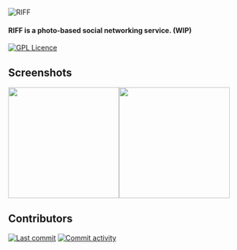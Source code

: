 ![RIFF](https://nftstorage.link/ipfs/bafkreif7xg6vkzh5ro23pirnturm24v6cy6kenjqe2jlljjkw42prqro4q)

#### RIFF is a photo-based social networking service. (WIP)

[![GPL Licence][badge-license]](LICENSE)

## Screenshots

<div style="display: flex">
  <img src="https://nftstorage.link/ipfs/bafybeiethwzq73jbhkcfgvvs6h2szbefdqcexuzr5f2wxmgw2jtzdigabm" alt="" width="225px">
  <img src="https://bafybeigljxbw7pibex4mjchszi42xzyhzv4ecldvvpr5rwzmv43smo3kl4.ipfs.nftstorage.link/" alt="" width="225px">
</div>

## Contributors

[![Last commit][badge-last-commit]][link-github-commits]
[![Commit activity][badge-commit-activity]][link-github-insights]

[badge-license]: https://img.shields.io/github/license/the-red-shoes/riff?color=%23914aff&style=flat-square
[badge-commit-activity]: https://img.shields.io/github/commit-activity/m/the-red-shoes/riff?color=%231da1f2&style=flat-square
[badge-last-commit]: https://img.shields.io/github/last-commit/the-red-shoes/riff?color=%23ee4057&style=flat-square
[link-github-commits]: https://github.com/the-red-shoes/riff/commits/main
[link-github-insights]: https://github.com/the-red-shoes/riff/pulse
